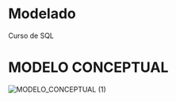 # Modelado
Curso de SQL

# MODELO CONCEPTUAL
![MODELO_CONCEPTUAL (1)](https://github.com/user-attachments/assets/150fa01a-00d6-48bf-9e3f-0b082db15041)

